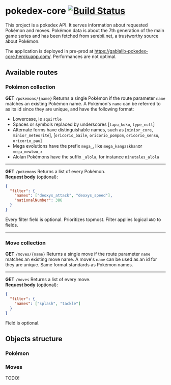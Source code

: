 # pokedex-core [![Build Status](https://travis-ci.org/Gab05/pokedex-core.svg?branch=master)](https://travis-ci.org/Gab05/pokedex-core)

This project is a pokedex API. It serves information about requested Pokémon and moves. Pokémon data is about the 7th generation of the main game series and has been fetched from serebii.net, a trustworthy source about Pokémon.

The application is deployed in pre-prod at https://gablalib-pokedex-core.herokuapp.com/. Performances are not optimal.

## Available routes

### Pokémon collection

 **GET** `/pokemons/{name}`
 Returns a single Pokémon if the route parameter `name` matches an existing Pokémon name. A Pokémon's `name` can be referred to as its id since they are unique, and have the following format:
 - Lowercase, ie `squirtle`
 - Spaces or symbols replaced by underscores [`tapu_koko`, `type_null`]
 - Alternate forms have distinguishable names, such as [`minior_core`, `minior_meteorite`], [`oricorio_baile`, `oricorio_pompom`, `oricorio_sensu`, `oricorio_pau`]
 - Mega evolutions have the prefix `mega_`, like `mega_kangaskhan`or `mega_mewtwo_x`
 - Alolan Pokémons have the suffix `_alola`, for instance `ninetales_alola`
 
---
 
 **GET** `/pokemons`
 Returns a list of every Pokémon.\
 **Request body** (optional):
 ```json
 {
   "filter": {
     "names": ["deoxys_attack", "deoxys_speed"],
     "nationalNumber": 386
   }
 }
 ```
 Every filter field is optional. Prioritizes topmost. Filter applies logical `AND` to fields.

---

 ### Move collection
 
 
 **GET** `/moves/{name}`
 Returns a single move if the route parameter `name` matches an existing move name.
 A move's `name` can be used as an id for they are unique. Same format standards as Pokémon names.

---
 
 **GET** `/moves`
 Returns a list of every move.\
 **Request body** (optional):
  ```json
  {
    "filter": {
      "names": ["splash", "tackle"]
    }
  }
  ```
  Field is optional.

 ## Objects structure
 
 ### Pokémon
 ### Moves
 TODO!
 
 
